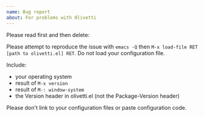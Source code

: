 ```yaml
---
name: Bug report
about: For problems with Olivetti
---
```


Please read first and then delete:

Please attempt to reproduce the issue with `emacs -Q` then `M-x load-file RET [path to olivetti.el] RET`. Do not load your configuration file.

Include:
- your operating system
- result of `M-x version`
- result of `M-: window-system`
- the Version header in olivetti.el (not the Package-Version header)

Please don't link to your configuration files or paste configuration code.
